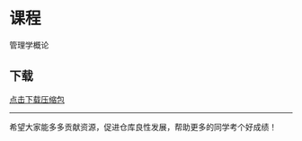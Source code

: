 # 课程

管理学概论

## 下载

[点击下载压缩包](https://minhaskamal.github.io/DownGit/#/home?url=https://github.com/Royfor12/CQUT-electronic-information-engineering/tree/main/%E8%AF%BE%E7%A8%8B%E7%9B%AE%E5%BD%95/%E7%AE%A1%E7%90%86%E5%AD%A6%E6%A6%82%E8%AE%BA)

---

希望大家能多多贡献资源，促进仓库良性发展，帮助更多的同学考个好成绩！